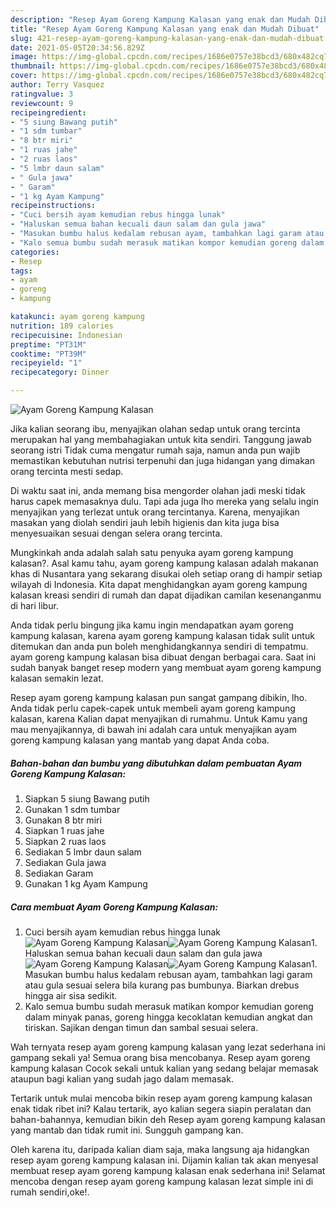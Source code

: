 ```yaml
---
description: "Resep Ayam Goreng Kampung Kalasan yang enak dan Mudah Dibuat"
title: "Resep Ayam Goreng Kampung Kalasan yang enak dan Mudah Dibuat"
slug: 421-resep-ayam-goreng-kampung-kalasan-yang-enak-dan-mudah-dibuat
date: 2021-05-05T20:34:56.829Z
image: https://img-global.cpcdn.com/recipes/1686e0757e38bcd3/680x482cq70/ayam-goreng-kampung-kalasan-foto-resep-utama.jpg
thumbnail: https://img-global.cpcdn.com/recipes/1686e0757e38bcd3/680x482cq70/ayam-goreng-kampung-kalasan-foto-resep-utama.jpg
cover: https://img-global.cpcdn.com/recipes/1686e0757e38bcd3/680x482cq70/ayam-goreng-kampung-kalasan-foto-resep-utama.jpg
author: Terry Vasquez
ratingvalue: 3
reviewcount: 9
recipeingredient:
- "5 siung Bawang putih"
- "1 sdm tumbar"
- "8 btr miri"
- "1 ruas jahe"
- "2 ruas laos"
- "5 lmbr daun salam"
- " Gula jawa"
- " Garam"
- "1 kg Ayam Kampung"
recipeinstructions:
- "Cuci bersih ayam kemudian rebus hingga lunak"
- "Haluskan semua bahan kecuali daun salam dan gula jawa"
- "Masukan bumbu halus kedalam rebusan ayam, tambahkan lagi garam atau gula sesuai selera bila kurang pas bumbunya. Biarkan drebus hingga air sisa sedikit."
- "Kalo semua bumbu sudah merasuk matikan kompor kemudian goreng dalam minyak panas, goreng hingga kecoklatan kemudian angkat dan tiriskan. Sajikan dengan timun dan sambal sesuai selera."
categories:
- Resep
tags:
- ayam
- goreng
- kampung

katakunci: ayam goreng kampung 
nutrition: 189 calories
recipecuisine: Indonesian
preptime: "PT31M"
cooktime: "PT39M"
recipeyield: "1"
recipecategory: Dinner

---
```



![Ayam Goreng Kampung Kalasan](https://img-global.cpcdn.com/recipes/1686e0757e38bcd3/680x482cq70/ayam-goreng-kampung-kalasan-foto-resep-utama.jpg)

Jika kalian seorang ibu, menyajikan olahan sedap untuk orang tercinta merupakan hal yang membahagiakan untuk kita sendiri. Tanggung jawab seorang istri Tidak cuma mengatur rumah saja, namun anda pun wajib memastikan kebutuhan nutrisi terpenuhi dan juga hidangan yang dimakan orang tercinta mesti sedap.

Di waktu  saat ini, anda memang bisa mengorder olahan jadi meski tidak harus capek memasaknya dulu. Tapi ada juga lho mereka yang selalu ingin menyajikan yang terlezat untuk orang tercintanya. Karena, menyajikan masakan yang diolah sendiri jauh lebih higienis dan kita juga bisa menyesuaikan sesuai dengan selera orang tercinta. 



Mungkinkah anda adalah salah satu penyuka ayam goreng kampung kalasan?. Asal kamu tahu, ayam goreng kampung kalasan adalah makanan khas di Nusantara yang sekarang disukai oleh setiap orang di hampir setiap wilayah di Indonesia. Kita dapat menghidangkan ayam goreng kampung kalasan kreasi sendiri di rumah dan dapat dijadikan camilan kesenanganmu di hari libur.

Anda tidak perlu bingung jika kamu ingin mendapatkan ayam goreng kampung kalasan, karena ayam goreng kampung kalasan tidak sulit untuk ditemukan dan anda pun boleh menghidangkannya sendiri di tempatmu. ayam goreng kampung kalasan bisa dibuat dengan berbagai cara. Saat ini sudah banyak banget resep modern yang membuat ayam goreng kampung kalasan semakin lezat.

Resep ayam goreng kampung kalasan pun sangat gampang dibikin, lho. Anda tidak perlu capek-capek untuk membeli ayam goreng kampung kalasan, karena Kalian dapat menyajikan di rumahmu. Untuk Kamu yang mau menyajikannya, di bawah ini adalah cara untuk menyajikan ayam goreng kampung kalasan yang mantab yang dapat Anda coba.

<!--inarticleads1-->

##### Bahan-bahan dan bumbu yang dibutuhkan dalam pembuatan Ayam Goreng Kampung Kalasan:

1. Siapkan 5 siung Bawang putih
1. Gunakan 1 sdm tumbar
1. Gunakan 8 btr miri
1. Siapkan 1 ruas jahe
1. Siapkan 2 ruas laos
1. Sediakan 5 lmbr daun salam
1. Sediakan  Gula jawa
1. Sediakan  Garam
1. Gunakan 1 kg Ayam Kampung




<!--inarticleads2-->

##### Cara membuat Ayam Goreng Kampung Kalasan:

1. Cuci bersih ayam kemudian rebus hingga lunak
<img src="https://img-global.cpcdn.com/steps/cd44317ddfd28298/160x128cq70/ayam-goreng-kampung-kalasan-langkah-memasak-1-foto.jpg" alt="Ayam Goreng Kampung Kalasan"><img src="https://img-global.cpcdn.com/steps/4a4db7ccfb2e4dfd/160x128cq70/ayam-goreng-kampung-kalasan-langkah-memasak-1-foto.jpg" alt="Ayam Goreng Kampung Kalasan">1. Haluskan semua bahan kecuali daun salam dan gula jawa
<img src="https://img-global.cpcdn.com/steps/7a4cd51cf6062d8f/160x128cq70/ayam-goreng-kampung-kalasan-langkah-memasak-2-foto.jpg" alt="Ayam Goreng Kampung Kalasan"><img src="https://img-global.cpcdn.com/steps/4fea54f978dd70b0/160x128cq70/ayam-goreng-kampung-kalasan-langkah-memasak-2-foto.jpg" alt="Ayam Goreng Kampung Kalasan">1. Masukan bumbu halus kedalam rebusan ayam, tambahkan lagi garam atau gula sesuai selera bila kurang pas bumbunya. Biarkan drebus hingga air sisa sedikit.
1. Kalo semua bumbu sudah merasuk matikan kompor kemudian goreng dalam minyak panas, goreng hingga kecoklatan kemudian angkat dan tiriskan. Sajikan dengan timun dan sambal sesuai selera.




Wah ternyata resep ayam goreng kampung kalasan yang lezat sederhana ini gampang sekali ya! Semua orang bisa mencobanya. Resep ayam goreng kampung kalasan Cocok sekali untuk kalian yang sedang belajar memasak ataupun bagi kalian yang sudah jago dalam memasak.

Tertarik untuk mulai mencoba bikin resep ayam goreng kampung kalasan enak tidak ribet ini? Kalau tertarik, ayo kalian segera siapin peralatan dan bahan-bahannya, kemudian bikin deh Resep ayam goreng kampung kalasan yang mantab dan tidak rumit ini. Sungguh gampang kan. 

Oleh karena itu, daripada kalian diam saja, maka langsung aja hidangkan resep ayam goreng kampung kalasan ini. Dijamin kalian tak akan menyesal membuat resep ayam goreng kampung kalasan enak sederhana ini! Selamat mencoba dengan resep ayam goreng kampung kalasan lezat simple ini di rumah sendiri,oke!.

